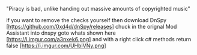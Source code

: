 "Piracy is bad, unlike handing out massive amounts of copyrighted music"

if you want to remove the checks yourself then download DnSpy [https://github.com/0xd4d/dnSpy/releases]
chuck in the orignal Mod Assistant into dnspy goto whats shown here [https://i.imgur.com/a3nxek6.png]
and with a right click c# methods return false [https://i.imgur.com/UHbIVNy.png]
